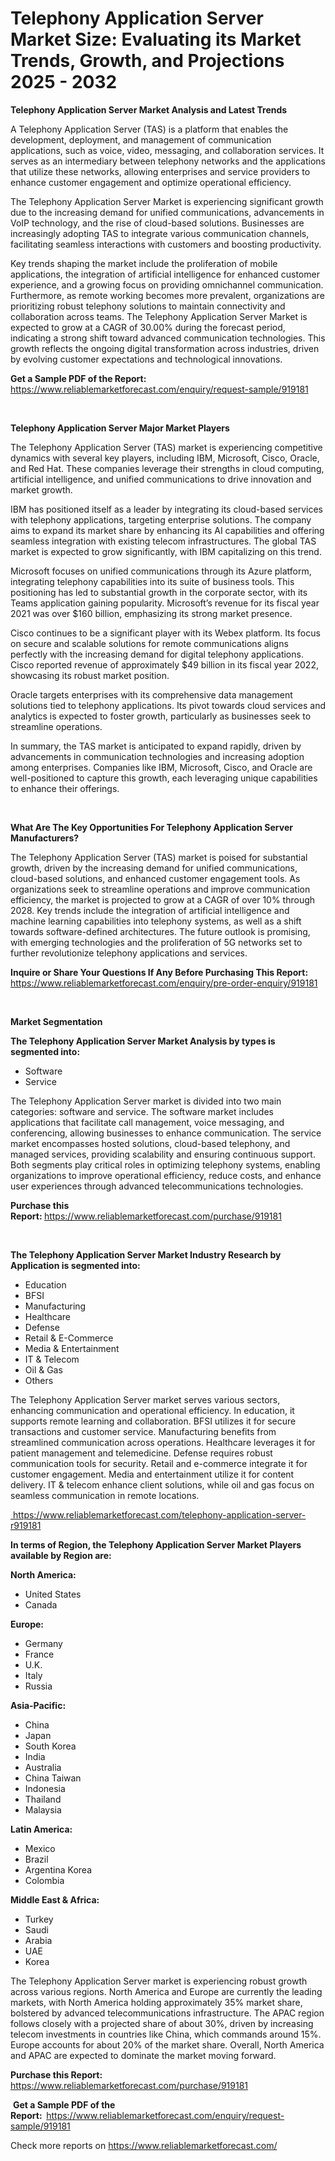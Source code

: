 <p><h1>Telephony Application Server Market Size: Evaluating its Market Trends, Growth, and Projections 2025 - 2032</h1></p><p><strong>Telephony Application Server Market Analysis and Latest Trends</strong></p>
<p><p>A Telephony Application Server (TAS) is a platform that enables the development, deployment, and management of communication applications, such as voice, video, messaging, and collaboration services. It serves as an intermediary between telephony networks and the applications that utilize these networks, allowing enterprises and service providers to enhance customer engagement and optimize operational efficiency. </p><p>The Telephony Application Server Market is experiencing significant growth due to the increasing demand for unified communications, advancements in VoIP technology, and the rise of cloud-based solutions. Businesses are increasingly adopting TAS to integrate various communication channels, facilitating seamless interactions with customers and boosting productivity.</p><p>Key trends shaping the market include the proliferation of mobile applications, the integration of artificial intelligence for enhanced customer experience, and a growing focus on providing omnichannel communication. Furthermore, as remote working becomes more prevalent, organizations are prioritizing robust telephony solutions to maintain connectivity and collaboration across teams. The Telephony Application Server Market is expected to grow at a CAGR of 30.00% during the forecast period, indicating a strong shift toward advanced communication technologies. This growth reflects the ongoing digital transformation across industries, driven by evolving customer expectations and technological innovations.</p></p>
<p><strong>Get a Sample PDF of the Report:&nbsp;</strong> <a href="https://www.reliablemarketforecast.com/enquiry/request-sample/919181?utm_campaign=3282&utm_medium=2&utm_source=Github&utm_content=ia&utm_term=05032025&utm_id=telephony-application-server">https://www.reliablemarketforecast.com/enquiry/request-sample/919181</a></p>
<p>&nbsp;</p>
<p><strong>Telephony Application Server Major Market Players</strong></p>
<p><p>The Telephony Application Server (TAS) market is experiencing competitive dynamics with several key players, including IBM, Microsoft, Cisco, Oracle, and Red Hat. These companies leverage their strengths in cloud computing, artificial intelligence, and unified communications to drive innovation and market growth.</p><p>IBM has positioned itself as a leader by integrating its cloud-based services with telephony applications, targeting enterprise solutions. The company aims to expand its market share by enhancing its AI capabilities and offering seamless integration with existing telecom infrastructures. The global TAS market is expected to grow significantly, with IBM capitalizing on this trend.</p><p>Microsoft focuses on unified communications through its Azure platform, integrating telephony capabilities into its suite of business tools. This positioning has led to substantial growth in the corporate sector, with its Teams application gaining popularity. Microsoft’s revenue for its fiscal year 2021 was over $160 billion, emphasizing its strong market presence.</p><p>Cisco continues to be a significant player with its Webex platform. Its focus on secure and scalable solutions for remote communications aligns perfectly with the increasing demand for digital telephony applications. Cisco reported revenue of approximately $49 billion in its fiscal year 2022, showcasing its robust market position.</p><p>Oracle targets enterprises with its comprehensive data management solutions tied to telephony applications. Its pivot towards cloud services and analytics is expected to foster growth, particularly as businesses seek to streamline operations.</p><p>In summary, the TAS market is anticipated to expand rapidly, driven by advancements in communication technologies and increasing adoption among enterprises. Companies like IBM, Microsoft, Cisco, and Oracle are well-positioned to capture this growth, each leveraging unique capabilities to enhance their offerings.</p></p>
<p>&nbsp;</p>
<p><strong>What Are The Key Opportunities For Telephony Application Server Manufacturers?</strong></p>
<p><p>The Telephony Application Server (TAS) market is poised for substantial growth, driven by the increasing demand for unified communications, cloud-based solutions, and enhanced customer engagement tools. As organizations seek to streamline operations and improve communication efficiency, the market is projected to grow at a CAGR of over 10% through 2028. Key trends include the integration of artificial intelligence and machine learning capabilities into telephony systems, as well as a shift towards software-defined architectures. The future outlook is promising, with emerging technologies and the proliferation of 5G networks set to further revolutionize telephony applications and services.</p></p>
<p><strong>Inquire or Share Your Questions If Any Before Purchasing This Report:</strong> <a href="https://www.reliablemarketforecast.com/enquiry/pre-order-enquiry/919181?utm_campaign=3282&utm_medium=2&utm_source=Github&utm_content=ia&utm_term=05032025&utm_id=telephony-application-server">https://www.reliablemarketforecast.com/enquiry/pre-order-enquiry/919181</a></p>
<p>&nbsp;</p>
<p><strong>Market Segmentation</strong></p>
<p><strong>The Telephony Application Server Market Analysis by types is segmented into:</strong></p>
<p><ul><li>Software</li><li>Service</li></ul></p>
<p><p>The Telephony Application Server market is divided into two main categories: software and service. The software market includes applications that facilitate call management, voice messaging, and conferencing, allowing businesses to enhance communication. The service market encompasses hosted solutions, cloud-based telephony, and managed services, providing scalability and ensuring continuous support. Both segments play critical roles in optimizing telephony systems, enabling organizations to improve operational efficiency, reduce costs, and enhance user experiences through advanced telecommunications technologies.</p></p>
<p><strong>Purchase this Report:&nbsp;</strong><a href="https://www.reliablemarketforecast.com/purchase/919181?utm_campaign=3282&utm_medium=2&utm_source=Github&utm_content=ia&utm_term=05032025&utm_id=telephony-application-server">https://www.reliablemarketforecast.com/purchase/919181</a></p>
<p>&nbsp;</p>
<p><strong>The Telephony Application Server Market Industry Research by Application is segmented into:</strong></p>
<p><ul><li>Education</li><li>BFSI</li><li>Manufacturing</li><li>Healthcare</li><li>Defense</li><li>Retail & E-Commerce</li><li>Media & Entertainment</li><li>IT & Telecom</li><li>Oil & Gas</li><li>Others</li></ul></p>
<p><p>The Telephony Application Server market serves various sectors, enhancing communication and operational efficiency. In education, it supports remote learning and collaboration. BFSI utilizes it for secure transactions and customer service. Manufacturing benefits from streamlined communication across operations. Healthcare leverages it for patient management and telemedicine. Defense requires robust communication tools for security. Retail and e-commerce integrate it for customer engagement. Media and entertainment utilize it for content delivery. IT & telecom enhance client solutions, while oil and gas focus on seamless communication in remote locations.</p></p>
<p><a href="https://www.reliablemarketforecast.com/telephony-application-server-r919181?utm_campaign=3282&utm_medium=2&utm_source=Github&utm_content=ia&utm_term=05032025&utm_id=telephony-application-server">&nbsp;https://www.reliablemarketforecast.com/telephony-application-server-r919181</a></p>
<p><strong>In terms of Region, the Telephony Application Server Market Players available by Region are:</strong></p>
<p>
    <p> <strong> North America: </strong>
        <ul>
            <li>United States</li>
            <li>Canada</li>
        </ul>
        </p> 
    <p> <strong> Europe: </strong>
        <ul>
            <li>Germany</li>
            <li>France</li>
            <li>U.K.</li>
            <li>Italy</li>
            <li>Russia</li>
        </ul>
        </p> 
    <p> <strong> Asia-Pacific: </strong>
        <ul>
            <li>China</li>
            <li>Japan</li>
            <li>South Korea</li>
            <li>India</li>
            <li>Australia</li>
            <li>China Taiwan</li>
            <li>Indonesia</li>
            <li>Thailand</li>
            <li>Malaysia</li>
        </ul>
        </p> 
    <p> <strong> Latin America: </strong>
        <ul>
            <li>Mexico</li>
            <li>Brazil</li>
            <li>Argentina Korea</li>
            <li>Colombia</li>
        </ul>
        </p> 
    <p> <strong> Middle East & Africa: </strong>
        <ul>
            <li>Turkey</li>
            <li>Saudi</li>
            <li>Arabia</li>
            <li>UAE</li>
            <li>Korea</li>
        </ul>
    </p>
    </p>
<p><p>The Telephony Application Server market is experiencing robust growth across various regions. North America and Europe are currently the leading markets, with North America holding approximately 35% market share, bolstered by advanced telecommunications infrastructure. The APAC region follows closely with a projected share of about 30%, driven by increasing telecom investments in countries like China, which commands around 15%. Europe accounts for about 20% of the market share. Overall, North America and APAC are expected to dominate the market moving forward.</p></p>
<p><strong>Purchase this Report: </strong><a href="https://www.reliablemarketforecast.com/purchase/919181?utm_campaign=3282&utm_medium=2&utm_source=Github&utm_content=ia&utm_term=05032025&utm_id=telephony-application-server">https://www.reliablemarketforecast.com/purchase/919181</a></p>
<p>&nbsp;<strong>Get a Sample PDF of the Report:&nbsp;&nbsp;</strong><a href="https://www.reliablemarketforecast.com/enquiry/request-sample/919181?utm_campaign=3282&utm_medium=2&utm_source=Github&utm_content=ia&utm_term=05032025&utm_id=telephony-application-server">https://www.reliablemarketforecast.com/enquiry/request-sample/919181</a></p>
<p><strong></strong></p>
<p>Check more reports on <a href="https://www.reliablemarketforecast.com/?utm_campaign=3282&utm_medium=2&utm_source=Github&utm_content=ia&utm_term=05032025&utm_id=telephony-application-server">https://www.reliablemarketforecast.com/</a></p>